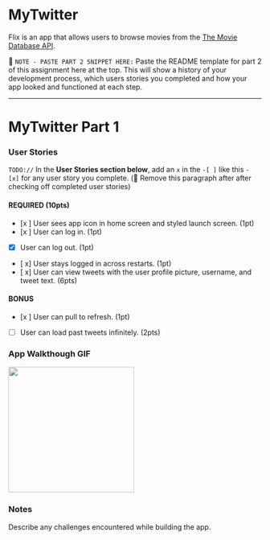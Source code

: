 # MyTwitter




Flix is an app that allows users to browse movies from the [The Movie Database API](http://docs.themoviedb.apiary.io/#).

📝 `NOTE - PASTE PART 2 SNIPPET HERE:` Paste the README template for part 2 of this assignment here at the top. This will show a history of your development process, which users stories you completed and how your app looked and functioned at each step.

---

# MyTwitter Part 1

### User Stories
`TODO://` In the **User Stories section below**, add an `x` in the `-[ ]` like this `- [x]` for any user story you complete. (🚫 Remove this paragraph after after checking off completed user stories)

#### REQUIRED (10pts)
- [x ]  User sees app icon in home screen and styled launch screen. (1pt)
- [x ]   User can log in. (1pt)
- [x]  User can log out. (1pt)
- [ x]   User stays logged in across restarts. (1pt)
- [ x] User can view tweets with the user profile picture, username, and tweet text. (6pts)


#### BONUS
- [x ] User can pull to refresh. (1pt)
- [ ] User can load past tweets infinitely. (2pts)

### App Walkthough GIF


<img src="https://media.giphy.com/media/2LjorFKIh0EA83ZUO3/giphy.gif" width=250><br>

### Notes
Describe any challenges encountered while building the app.
